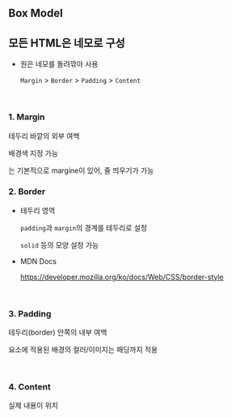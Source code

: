## Box Model

## 모든 HTML은 네모로 구성

- 원은 네모를 돌려깎아 사용

  `Margin` > `Border` > `Padding` > `Content`

<br>

### 1. Margin

테두리 바깥의 외부 여백

배경색 지정 가능

<p> <h1~> 는 기본적으로 margine이 있어, 줄 띄우기가 가능

<br>

### 2. Border

- 테두리 영역

  `padding`과 `margin`의 경계를 테두리로 설정

  `solid` 등의 모양 설정 가능

- MDN Docs

  https://developer.mozilla.org/ko/docs/Web/CSS/border-style

<br>

### 3. Padding

테두리(border) 안쪽의 내부 여백

요소에 적용된 배경의 컬러/이미지는 패딩까지 적용

<br>

### 4. Content

실제 내용이 위치